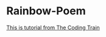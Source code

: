 # Rainbow-Poem

[This is tutorial from The Coding Train](https://www.youtube.com/watch?v=WMykv2ZMyEQ)
